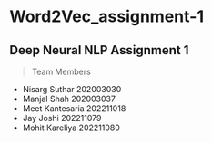# Word2Vec_assignment-1
## Deep Neural NLP Assignment 1

> Team Members

* Nisarg Suthar 202003030
* Manjal Shah 202003037
* Meet Kantesaria 202211018
* Jay Joshi 202211079
* Mohit Kareliya 202211080
